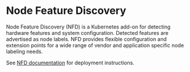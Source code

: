 # Node Feature Discovery

Node Feature Discovery (NFD) is a Kubernetes add-on for detecting hardware
features and system configuration. Detected features are advertised as node
labels. NFD provides flexible configuration and extension points for a wide
range of vendor and application specific node labeling needs.

See
[NFD documentation](https://kubernetes-sigs.github.io/node-feature-discovery/v0.12/deployment/helm.html)
for deployment instructions.
